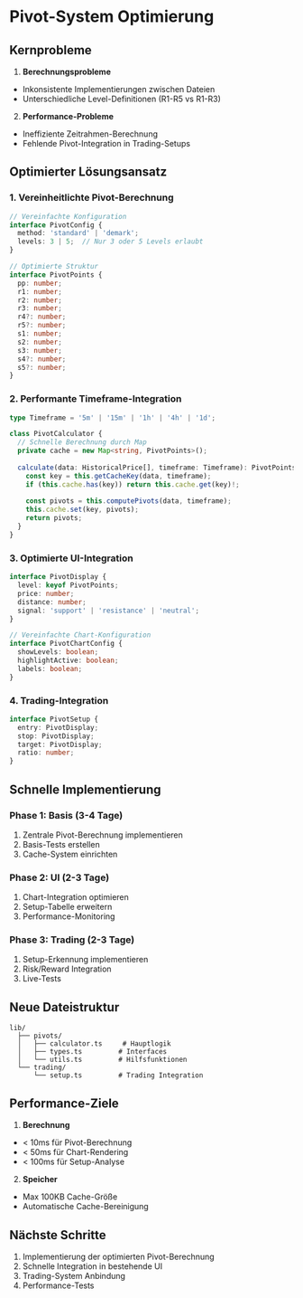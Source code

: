 # Pivot-System Optimierung

## Kernprobleme

1. **Berechnungsprobleme**
- Inkonsistente Implementierungen zwischen Dateien
- Unterschiedliche Level-Definitionen (R1-R5 vs R1-R3)

2. **Performance-Probleme**
- Ineffiziente Zeitrahmen-Berechnung
- Fehlende Pivot-Integration in Trading-Setups

## Optimierter Lösungsansatz

### 1. Vereinheitlichte Pivot-Berechnung

```typescript
// Vereinfachte Konfiguration
interface PivotConfig {
  method: 'standard' | 'demark';
  levels: 3 | 5;  // Nur 3 oder 5 Levels erlaubt
}

// Optimierte Struktur
interface PivotPoints {
  pp: number;
  r1: number;
  r2: number;
  r3: number;
  r4?: number;
  r5?: number;
  s1: number;
  s2: number;
  s3: number;
  s4?: number;
  s5?: number;
}
```

### 2. Performante Timeframe-Integration

```typescript
type Timeframe = '5m' | '15m' | '1h' | '4h' | '1d';

class PivotCalculator {
  // Schnelle Berechnung durch Map
  private cache = new Map<string, PivotPoints>();
  
  calculate(data: HistoricalPrice[], timeframe: Timeframe): PivotPoints {
    const key = this.getCacheKey(data, timeframe);
    if (this.cache.has(key)) return this.cache.get(key)!;
    
    const pivots = this.computePivots(data, timeframe);
    this.cache.set(key, pivots);
    return pivots;
  }
}
```

### 3. Optimierte UI-Integration

```typescript
interface PivotDisplay {
  level: keyof PivotPoints;
  price: number;
  distance: number;
  signal: 'support' | 'resistance' | 'neutral';
}

// Vereinfachte Chart-Konfiguration
interface PivotChartConfig {
  showLevels: boolean;
  highlightActive: boolean;
  labels: boolean;
}
```

### 4. Trading-Integration

```typescript
interface PivotSetup {
  entry: PivotDisplay;
  stop: PivotDisplay;
  target: PivotDisplay;
  ratio: number;
}
```

## Schnelle Implementierung

### Phase 1: Basis (3-4 Tage)
1. Zentrale Pivot-Berechnung implementieren
2. Basis-Tests erstellen
3. Cache-System einrichten

### Phase 2: UI (2-3 Tage)
1. Chart-Integration optimieren
2. Setup-Tabelle erweitern
3. Performance-Monitoring

### Phase 3: Trading (2-3 Tage)
1. Setup-Erkennung implementieren
2. Risk/Reward Integration
3. Live-Tests

## Neue Dateistruktur

```
lib/
  ├── pivots/
  │   ├── calculator.ts     # Hauptlogik
  │   ├── types.ts         # Interfaces
  │   └── utils.ts         # Hilfsfunktionen
  └── trading/
      └── setup.ts         # Trading Integration
```

## Performance-Ziele

1. **Berechnung**
- < 10ms für Pivot-Berechnung
- < 50ms für Chart-Rendering
- < 100ms für Setup-Analyse

2. **Speicher**
- Max 100KB Cache-Größe
- Automatische Cache-Bereinigung

## Nächste Schritte

1. Implementierung der optimierten Pivot-Berechnung
2. Schnelle Integration in bestehende UI
3. Trading-System Anbindung
4. Performance-Tests